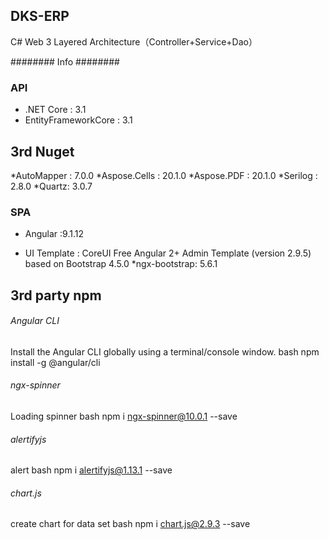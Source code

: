 ## DKS-ERP 
C# Web  3 Layered Architecture（Controller+Service+Dao）

######## Info ########
### API ###
* .NET Core : 3.1
* EntityFrameworkCore : 3.1
## 3rd Nuget
*AutoMapper : 7.0.0
*Aspose.Cells : 20.1.0
*Aspose.PDF : 20.1.0
*Serilog : 2.8.0
*Quartz: 3.0.7

### SPA ###
* Angular :9.1.12

* UI Template : CoreUI Free Angular 2+ Admin Template (version 2.9.5) based on Bootstrap 4.5.0
*ngx-bootstrap: 5.6.1
## 3rd party npm
###### Angular CLI
Install the Angular CLI globally using a terminal/console window.
bash
npm install -g @angular/cli

###### ngx-spinner
Loading spinner 
bash
npm i ngx-spinner@10.0.1 --save


###### alertifyjs
alert 
bash
npm i alertifyjs@1.13.1 --save

###### chart.js
create chart for data set 
bash
npm i chart.js@2.9.3 --save
